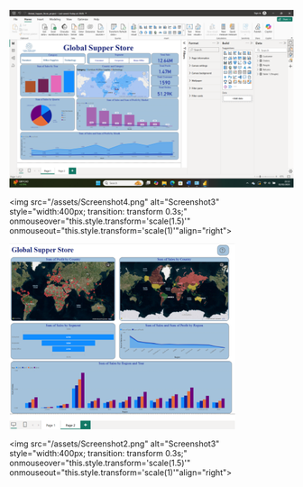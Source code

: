 

![Alt text for accessibility](../assets/Screenshot1.png) 

<img src="/assets/Screenshot4.png"  alt="Screenshot3" style="width:400px; transition: transform 0.3s;" onmouseover="this.style.transform='scale(1.5)'" onmouseout="this.style.transform='scale(1)'"align="right">

<img src="/assets/Screenshot3.png"  alt="Screenshot3" style="width:400px; transition: transform 0.3s;" onmouseover="this.style.transform='scale(1.5)'" onmouseout="this.style.transform='scale(1)'">

<img src="/assets/Screenshot2.png"  alt="Screenshot3" style="width:400px; transition: transform 0.3s;" onmouseover="this.style.transform='scale(1.5)'" onmouseout="this.style.transform='scale(1)'"align="right">